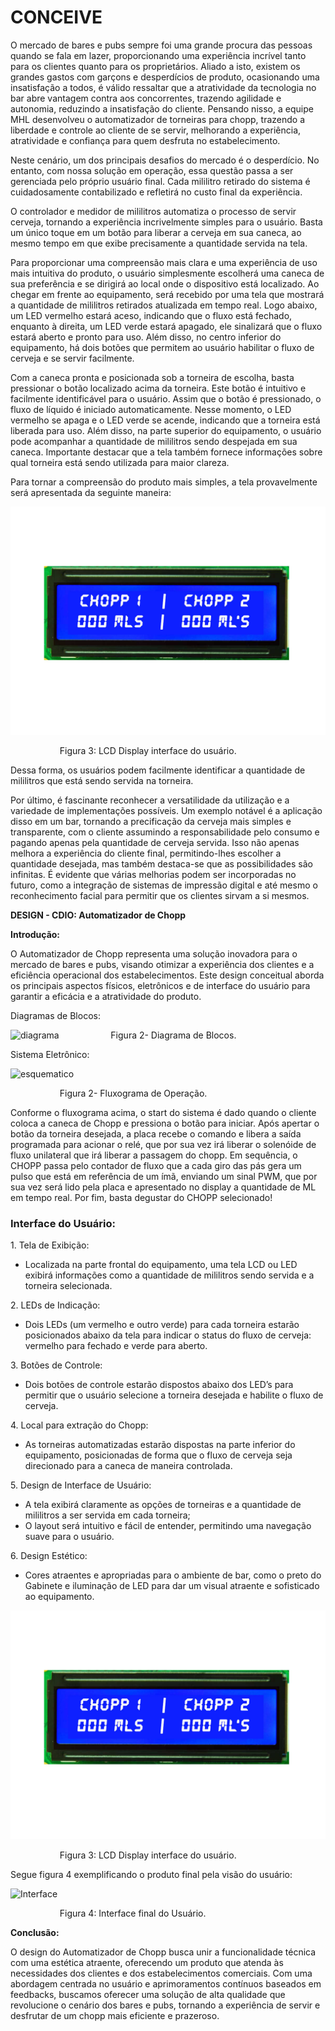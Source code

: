 ﻿# CONCEIVE

O mercado de bares e pubs sempre foi uma grande procura das pessoas quando se fala em lazer, proporcionando uma experiência incrível tanto para os clientes quanto para os proprietários. Aliado a isto, existem os grandes gastos com garçons e desperdícios de produto, ocasionando uma insatisfação a todos, é válido ressaltar que a atratividade da tecnologia no bar abre vantagem contra aos concorrentes, trazendo agilidade e autonomia, reduzindo a insatisfação do cliente. Pensando nisso, a equipe MHL desenvolveu o automatizador de torneiras para chopp, trazendo a liberdade e controle ao cliente de se servir, melhorando a experiência, atratividade e confiança para quem desfruta no estabelecimento.

Neste cenário, um dos principais desafios do mercado é o desperdício. No entanto, com nossa solução em operação, essa questão passa a ser gerenciada pelo próprio usuário final. Cada mililitro retirado do sistema é cuidadosamente contabilizado e refletirá no custo final da experiência.

O controlador e medidor de mililitros automatiza o processo de servir cerveja, tornando a experiência incrivelmente simples para o usuário. Basta um único toque em um botão para liberar a cerveja em sua caneca, ao mesmo tempo em que exibe precisamente a quantidade servida na tela.

Para proporcionar uma compreensão mais clara e uma experiência de uso mais intuitiva do produto, o usuário simplesmente escolherá uma caneca de sua preferência e se dirigirá ao local onde o dispositivo está localizado. Ao chegar em frente ao equipamento, será recebido por uma tela que mostrará a quantidade de mililitros retirados atualizada em tempo real. Logo abaixo, um LED vermelho estará aceso, indicando que o fluxo está fechado, enquanto à direita, um LED verde estará apagado, ele sinalizará que o fluxo estará aberto e pronto para uso. Além disso, no centro inferior do equipamento, há dois botões que permitem ao usuário habilitar o fluxo de cerveja e se servir facilmente.

Com a caneca pronta e posicionada sob a torneira de escolha, basta pressionar o botão localizado acima da torneira. Este botão é intuitivo e facilmente identificável para o usuário. Assim que o botão é pressionado, o fluxo de líquido é iniciado automaticamente. Nesse momento, o LED vermelho se apaga e o LED verde se acende, indicando que a torneira está liberada para uso. Além disso, na parte superior do equipamento, o usuário pode acompanhar a quantidade de mililitros sendo despejada em sua caneca. Importante destacar que a tela também fornece informações sobre qual torneira está sendo utilizada para maior clareza.

Para tornar a compreensão do produto mais simples, a tela provavelmente será apresentada da seguinte maneira:

![LCD](img/LCD.jpg)

`			`Figura 3: LCD Display interface do usuário.



Dessa forma, os usuários podem facilmente identificar a quantidade de mililitros que está sendo servida na torneira.

Por último, é fascinante reconhecer a versatilidade da utilização e a variedade de implementações possíveis. Um exemplo notável é a aplicação disso em um bar, tornando a precificação da cerveja mais simples e transparente, com o cliente assumindo a responsabilidade pelo consumo e pagando apenas pela quantidade de cerveja servida. Isso não apenas melhora a experiência do cliente final, permitindo-lhes escolher a quantidade desejada, mas também destaca-se que as possibilidades são infinitas. É evidente que várias melhorias podem ser incorporadas no futuro, como a integração de sistemas de impressão digital e até mesmo o reconhecimento facial para permitir que os clientes sirvam a si mesmos.



**DESIGN - CDIO: Automatizador de Chopp**

**Introdução:**

O Automatizador de Chopp representa uma solução inovadora para o mercado de bares e pubs, visando otimizar a experiência dos clientes e a eficiência operacional dos estabelecimentos. Este design conceitual aborda os principais aspectos físicos, eletrônicos e de interface do usuário para garantir a eficácia e a atratividade do produto.

Diagramas de Blocos:

![diagrama](img/diagrama.png)
`			`Figura 2-  Diagrama de Blocos.

Sistema Eletrônico:

![esquematico](img/esquematico.png)

`			`Figura 2-  Fluxograma de Operação.


Conforme o fluxograma acima, o start do sistema é dado quando o cliente coloca a caneca de Chopp e pressiona o botão para iniciar. Após apertar o botão da torneira desejada, a placa recebe o comando e libera a saída programada para acionar o relé, que por sua vez irá liberar o solenóide de fluxo unilateral que irá liberar a passagem do chopp. Em sequência, o CHOPP passa pelo contador de fluxo que a cada giro das pás gera um pulso que está em referência de um ímã, enviando um sinal PWM, que por sua vez será lido pela placa e apresentado no display a quantidade de ML em tempo real. Por fim, basta degustar do CHOPP selecionado!


### Interface do Usuário:

1\. Tela de Exibição:

- Localizada na parte frontal do equipamento, uma tela LCD ou LED exibirá informações como a quantidade de mililitros sendo servida e a torneira selecionada.

2\. LEDs de Indicação:

- Dois LEDs (um vermelho e outro verde) para cada torneira estarão posicionados abaixo da tela para indicar o status do fluxo de cerveja: vermelho para fechado e verde para aberto.

3\. Botões de Controle:

- Dois botões de controle estarão dispostos abaixo dos LED’s para permitir que o usuário selecione a torneira desejada e habilite o fluxo de cerveja.

4\. Local para extração do Chopp:

- As torneiras automatizadas estarão dispostas na parte inferior do equipamento, posicionadas de forma que o fluxo de cerveja seja direcionado para a caneca de maneira controlada.

5\. Design de Interface de Usuário:

- A tela exibirá claramente as opções de torneiras e a quantidade de mililitros a ser servida em cada torneira;
- O layout será intuitivo e fácil de entender, permitindo uma navegação suave para o usuário.

6\. Design Estético:

- Cores atraentes e apropriadas para o ambiente de bar, como o preto do Gabinete e iluminação de LED para dar um visual atraente e sofisticado ao equipamento.

![interface](img/LCD.jpg)

`			`Figura 3: LCD Display interface do usuário.




Segue figura 4 exemplificando o produto final pela visão do usuário:

![Interface](img/Interface.png)

`			`Figura 4: Interface final do Usuário.


**Conclusão:**

O design do Automatizador de Chopp busca unir a funcionalidade técnica com uma estética atraente, oferecendo um produto que atenda às necessidades dos clientes e dos estabelecimentos comerciais. Com uma abordagem centrada no usuário e aprimoramentos contínuos baseados em feedbacks, buscamos oferecer uma solução de alta qualidade que revolucione o cenário dos bares e pubs, tornando a experiência de servir e desfrutar de um chopp mais eficiente e prazeroso.